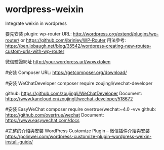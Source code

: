 # wordpress-weixin
Integrate weixin in wordpress

要先安裝 plugin: wp-router URL: http://wordpress.org/extend/plugins/wp-router/ or https://github.com/jbrinley/WP-Router
用法參考: https://ben.lobaugh.net/blog/35542/wordpress-creating-new-routes-custom-urls-with-wp-router

微信驗證網址 http://your.wordpress.url/wpwxtoken

#安裝 Composer
URL: https://getcomposer.org/download/

#安裝 WeChatDeveloper
composer require zoujingli/wechat-developer

github: https://github.com/zoujingli/WeChatDeveloper
Document: https://www.kancloud.cn/zoujingli/wechat-developer/518672

#安裝 EasyWeChat 
composer require overtrue/wechat:~4.0 -vvv
github: https://github.com/overtrue/wechat
Document: https://www.easywechat.com/docs

#完整的介紹與安裝
WordPress Customize Plugin – 微信插件介紹與安裝
https://polinwei.com/wordpress-customize-plugin-wordpress-weixin-install-guide/